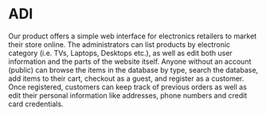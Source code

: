 # ADI
Our product offers a simple web interface for electronics retailers to market their store online. The administrators can list products by electronic category (i.e. TVs, Laptops, Desktops etc.), as well as edit both user information and the parts of the website itself. Anyone without an account (public) can browse the items in the database by type, search the database, add items to their cart, checkout as a guest, and register as a customer. Once registered, customers can keep track of previous orders as well as edit their personal information like addresses, phone numbers and credit card credentials.
